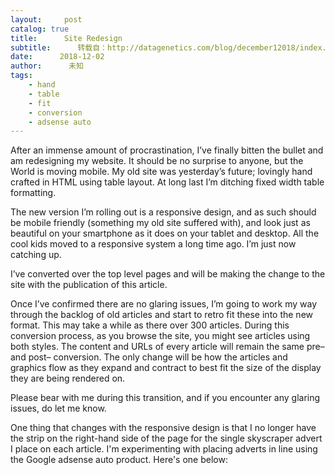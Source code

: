 ```yaml
---
layout:     post
catalog: true
title:      Site Redesign
subtitle:      转载自：http://datagenetics.com/blog/december12018/index.html
date:      2018-12-02
author:      未知
tags:
    - hand
    - table
    - fit
    - conversion
    - adsense auto
---
```


After an immense amount of procrastination, I’ve finally bitten the bullet and am redesigning my website. It should be no surprise to anyone, but the World is moving mobile. My old site was yesterday’s future; lovingly hand crafted in HTML using table layout. At long last I’m ditching fixed width table formatting. 

The new version I’m rolling out is a responsive design, and as such should be mobile friendly (something my old site suffered with), and look just as beautiful on your smartphone as it does on your tablet and desktop. All the cool kids moved to a responsive system a long time ago. I’m just now catching up.

I’ve converted over the top level pages and will be making the change to the site with the publication of this article.

Once I’ve confirmed there are no glaring issues, I’m going to work my way through the backlog of old articles and start to retro fit these into the new format. This may take a while as there over 300 articles. During this conversion process, as you browse the site, you might see articles using both styles. The content and URLs of every article will remain the same pre– and post– conversion. The only change will be how the articles and graphics flow as they expand and contract to best fit the size of the display they are being rendered on.

Please bear with me during this transition, and if you encounter any glaring issues, do let me know.

One thing that changes with the responsive design is that I no longer have the strip on the right-hand side of the page for the single skyscraper advert I place on each article. I'm experimenting with placing adverts in line using the Google adsense auto product. Here's one below:
